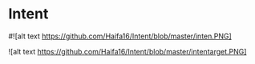 # Intent
#![alt text https://github.com/Haifa16/Intent/blob/master/inten.PNG]

![alt text https://github.com/Haifa16/Intent/blob/master/intentarget.PNG]
